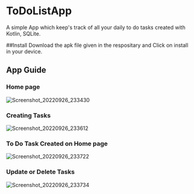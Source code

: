 # ToDoListApp

A simple App which keep's track of all your daily to do tasks created with Kotlin, SQLite.

##Install
Download the apk file given in the respositary and Click on install in your device.

## App Guide

### Home page
![Screenshot_20220926_233430](https://user-images.githubusercontent.com/113800673/192350223-3f2d5040-0048-440b-a796-d3fe1210eb44.png)

### Creating Tasks
![Screenshot_20220926_233612](https://user-images.githubusercontent.com/113800673/192350500-02a0f34c-8361-41ae-a3b2-b03668360ac6.png)

### To Do Task Created on Home page
![Screenshot_20220926_233722](https://user-images.githubusercontent.com/113800673/192350860-6720155f-deda-4541-82e3-a14b87cf454e.png)

### Update or Delete Tasks
![Screenshot_20220926_233734](https://user-images.githubusercontent.com/113800673/192350813-64f6f85d-5c7d-44d4-ac1d-f0773a436d5b.png)





